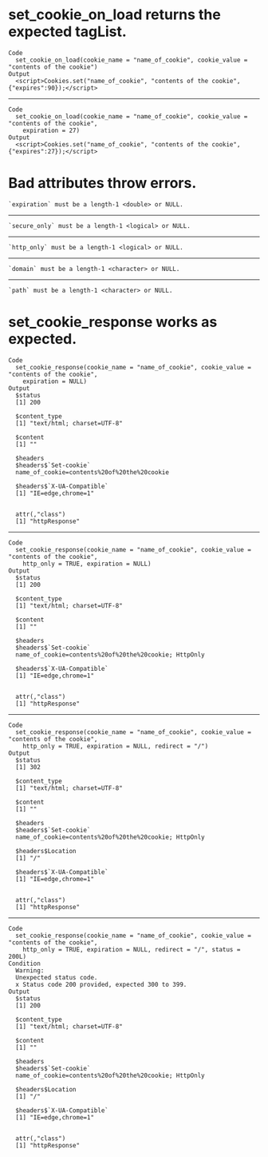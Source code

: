 # set_cookie_on_load returns the expected tagList.

    Code
      set_cookie_on_load(cookie_name = "name_of_cookie", cookie_value = "contents of the cookie")
    Output
      <script>Cookies.set("name_of_cookie", "contents of the cookie", {"expires":90});</script>

---

    Code
      set_cookie_on_load(cookie_name = "name_of_cookie", cookie_value = "contents of the cookie",
        expiration = 27)
    Output
      <script>Cookies.set("name_of_cookie", "contents of the cookie", {"expires":27});</script>

# Bad attributes throw errors.

    `expiration` must be a length-1 <double> or NULL.

---

    `secure_only` must be a length-1 <logical> or NULL.

---

    `http_only` must be a length-1 <logical> or NULL.

---

    `domain` must be a length-1 <character> or NULL.

---

    `path` must be a length-1 <character> or NULL.

# set_cookie_response works as expected.

    Code
      set_cookie_response(cookie_name = "name_of_cookie", cookie_value = "contents of the cookie",
        expiration = NULL)
    Output
      $status
      [1] 200
      
      $content_type
      [1] "text/html; charset=UTF-8"
      
      $content
      [1] ""
      
      $headers
      $headers$`Set-cookie`
      name_of_cookie=contents%20of%20the%20cookie
      
      $headers$`X-UA-Compatible`
      [1] "IE=edge,chrome=1"
      
      
      attr(,"class")
      [1] "httpResponse"

---

    Code
      set_cookie_response(cookie_name = "name_of_cookie", cookie_value = "contents of the cookie",
        http_only = TRUE, expiration = NULL)
    Output
      $status
      [1] 200
      
      $content_type
      [1] "text/html; charset=UTF-8"
      
      $content
      [1] ""
      
      $headers
      $headers$`Set-cookie`
      name_of_cookie=contents%20of%20the%20cookie; HttpOnly
      
      $headers$`X-UA-Compatible`
      [1] "IE=edge,chrome=1"
      
      
      attr(,"class")
      [1] "httpResponse"

---

    Code
      set_cookie_response(cookie_name = "name_of_cookie", cookie_value = "contents of the cookie",
        http_only = TRUE, expiration = NULL, redirect = "/")
    Output
      $status
      [1] 302
      
      $content_type
      [1] "text/html; charset=UTF-8"
      
      $content
      [1] ""
      
      $headers
      $headers$`Set-cookie`
      name_of_cookie=contents%20of%20the%20cookie; HttpOnly
      
      $headers$Location
      [1] "/"
      
      $headers$`X-UA-Compatible`
      [1] "IE=edge,chrome=1"
      
      
      attr(,"class")
      [1] "httpResponse"

---

    Code
      set_cookie_response(cookie_name = "name_of_cookie", cookie_value = "contents of the cookie",
        http_only = TRUE, expiration = NULL, redirect = "/", status = 200L)
    Condition
      Warning:
      Unexpected status code.
      x Status code 200 provided, expected 300 to 399.
    Output
      $status
      [1] 200
      
      $content_type
      [1] "text/html; charset=UTF-8"
      
      $content
      [1] ""
      
      $headers
      $headers$`Set-cookie`
      name_of_cookie=contents%20of%20the%20cookie; HttpOnly
      
      $headers$Location
      [1] "/"
      
      $headers$`X-UA-Compatible`
      [1] "IE=edge,chrome=1"
      
      
      attr(,"class")
      [1] "httpResponse"

